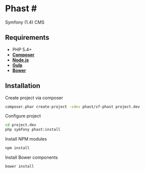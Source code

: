 # Phast #

Symfony (1.4) CMS

## Requirements ##

* PHP 5.4+
* [**Composer**](https://github.com/composer/composer)
* [**Node.js**](http://nodejs.org/)
* [**Gulp**](https://github.com/gulpjs/gulp/blob/master/docs/getting-started.md)
* [**Bower**](http://bower.io/)


## Installation ##

Create project via composer

``` bash
composer.phar create-project -sdev phast/sf-phast project.dev
```

Configure project

``` bash
cd project.dev
php symfony phast:install
```

Install NPM modules

``` bash
npm install
```

Install Bower components

``` bash
bower install
```

